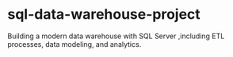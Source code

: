 # sql-data-warehouse-project
 Building a modern data warehouse with SQL Server ,including ETL processes, data modeling, and analytics.
